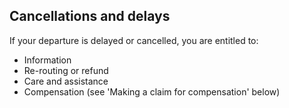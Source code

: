 ##  Cancellations and delays

If your departure is delayed or cancelled, you are entitled to:

  * Information 
  * Re-routing or refund 
  * Care and assistance 
  * Compensation (see 'Making a claim for compensation' below) 
